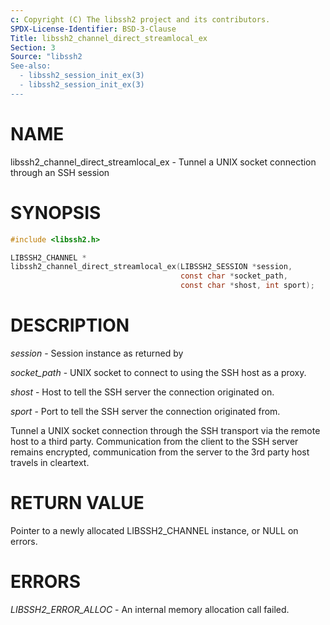 ```yaml
---
c: Copyright (C) The libssh2 project and its contributors.
SPDX-License-Identifier: BSD-3-Clause
Title: libssh2_channel_direct_streamlocal_ex
Section: 3
Source: "libssh2
See-also:
  - libssh2_session_init_ex(3)
  - libssh2_session_init_ex(3)
---
```


# NAME

libssh2_channel_direct_streamlocal_ex - Tunnel a UNIX socket connection through an SSH session

# SYNOPSIS

~~~c
#include <libssh2.h>

LIBSSH2_CHANNEL *
libssh2_channel_direct_streamlocal_ex(LIBSSH2_SESSION *session,
                                      const char *socket_path,
                                      const char *shost, int sport);
~~~

# DESCRIPTION

*session* - Session instance as returned by

*socket_path* - UNIX socket to connect to using the SSH host as a proxy.

*shost* - Host to tell the SSH server the connection originated on.

*sport* - Port to tell the SSH server the connection originated from.

Tunnel a UNIX socket connection through the SSH transport via the remote host to
a third party. Communication from the client to the SSH server remains
encrypted, communication from the server to the 3rd party host travels
in cleartext.

# RETURN VALUE

Pointer to a newly allocated LIBSSH2_CHANNEL instance, or NULL on errors.

# ERRORS

*LIBSSH2_ERROR_ALLOC* - An internal memory allocation call failed.
